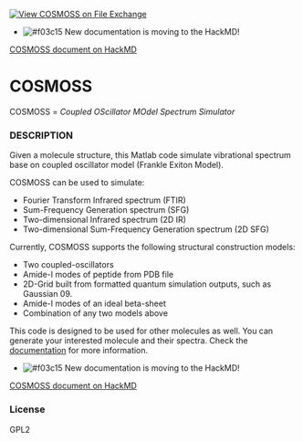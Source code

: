 [![View COSMOSS on File Exchange](https://www.mathworks.com/matlabcentral/images/matlab-file-exchange.svg)](https://www.mathworks.com/matlabcentral/fileexchange/64433-cosmoss)

- ![#f03c15](https://placehold.it/15/f03c15/000000?text=+) New documentation is moving to the HackMD!

[COSMOSS document on HackMD](https://hackmd.io/@jjh/COSMOSS)



# COSMOSS 
COSMOSS = *Coupled OScillator MOdel Spectrum Simulator*

### DESCRIPTION
Given a molecule structure, this Matlab code simulate vibrational spectrum base on coupled oscillator model (Frankle Exiton Model).  

COSMOSS can be used to simulate:
* Fourier Transform Infrared spectrum (FTIR)
* Sum-Frequency Generation spectrum (SFG)
* Two-dimensional Infrared spectrum (2D IR)
* Two-dimensional Sum-Frequency Generation spectrum (2D SFG)

Currently, COSMOSS supports the following structural construction models:
* Two coupled-oscillators
* Amide-I modes of peptide from PDB file
* 2D-Grid built from formatted quantum simulation outputs, such as Gaussian 09. 
* Amide-I modes of an ideal beta-sheet
* Combination of any two models above

This code is designed to be used for other molecules as well. You can generate your interested molecule and their spectra. Check the [documentation](https://hackmd.io/@jjh/COSMOSS)
 for more information.

- ![#f03c15](https://placehold.it/15/f03c15/000000?text=+) New documentation is moving to the HackMD!

[COSMOSS document on HackMD](https://hackmd.io/@jjh/COSMOSS)


### License

GPL2

   
